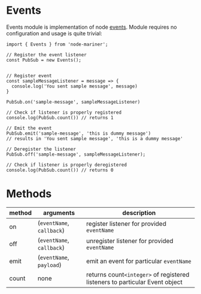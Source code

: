 # Events

Events module is implementation of node [events](https://nodejs.org/api/events.html#events_events).
Module requires no configuration and usage is quite trivial:

```
import { Events } from 'node-mariner';

// Register the event listener
const PubSub = new Events();


// Register event
const sampleMessageListener = message => {
  console.log('You sent sample message', message)
}

PubSub.on('sample-message', sampleMessageListener)

// Check if listener is properly registered
console.log(PubSub.count()) // returns 1

// Emit the event
PubSub.emit('sample-message', 'this is dummy message')
// results in 'You sent sample message', 'this is a dummy message'

// Deregister the listener
PubSub.off('sample-message', sampleMessageListener);

// Check if listener is properly deregistered
console.log(PubSub.count()) // returns 0

```

# Methods

| method             | arguments     | description                                                                                   |
| -------------------|----------|-----------------------------------------------------------------------------------------------|
| on              | (`eventName`, `callback`) | register listener for provided `eventName`                                                 |
| off             | (`eventName`, `callback`) | unregister listener for provided `eventName`   |
| emit            | (`eventName`, `payload`) | emit an event  for particular `eventName`                 |
| count | none | returns count`<integer>` of registered listeners to particular Event object
